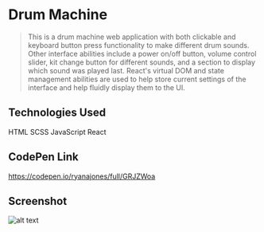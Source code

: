 # Drum Machine

> This is a drum machine web application with both clickable and keyboard button press functionality to make different drum sounds. Other interface abilities include a power on/off button, volume control slider, kit change button for different sounds, and a section to display which sound was played last. React's virtual DOM and state management abilities are used to help store current settings of the interface and help fluidly display them to the UI.

## Technologies Used

HTML SCSS JavaScript React

## CodePen Link

https://codepen.io/ryanajones/full/GRJZWoa

## Screenshot

![alt text](https://i.imgur.com/bIdRuYr.png)
